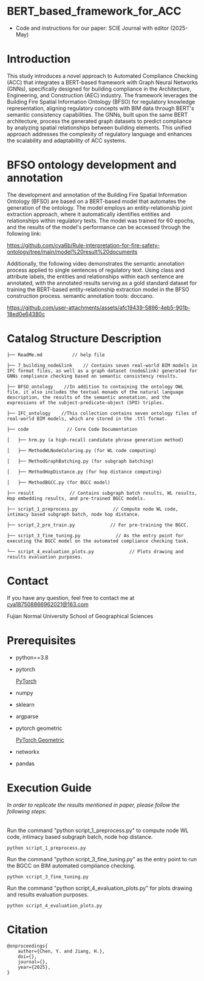# BERT_based_framework_for_ACC
* Code and instructions for our paper: SCIE Journal with editor (2025-May)
# Introduction
This study introduces a novel approach to Automated Compliance Checking (ACC) that integrates a BERT-based framework with Graph Neural Networks (GNNs), specifically designed for building compliance in the Architecture, Engineering, and Construction (AEC) industry. The framework leverages the Building Fire Spatial Information Ontology (BFSO) for regulatory knowledge representation, aligning regulatory concepts with BIM data through BERT's semantic consistency capabilities. The GNNs, built upon the same BERT architecture, process the generated graph datasets to predict compliance by analyzing spatial relationships between building elements. This unified approach addresses the complexity of regulatory language and enhances the scalability and adaptability of ACC systems.

# BFSO ontology development and annotation
The development and annotation of the Building Fire Spatial Information Ontology (BFSO) are based on a BERT-based model that automates the generation of the ontology. The model employs an entity-relationship joint extraction approach, where it automatically identifies entities and relationships within regulatory texts. The model was trained for 60 epochs, and the results of the model's performance can be accessed through the following link:

https://github.com/cya6b/Rule-interpretation-for-fire-safety-ontology/tree/main/model%20result%20documents

Additionally, the following video demonstrates the semantic annotation process applied to single sentences of regulatory text. Using class and attribute labels, the entities and relationships within each sentence are annotated, with the annotated results serving as a gold standard dataset for training the BERT-based entity-relationship extraction model in the BFSO construction process. semantic annotation tools: doccano.



https://github.com/user-attachments/assets/afc19439-5896-4eb5-901b-18ed0e64380c



 
 
# Catalog Structure Description
    ├── ReadMe.md           // help file
    
    ├── 7_building_node&link    // Contains seven real-world BIM models in IFC format files, as well as a graph dataset (node&link) generated for GNNs compliance checking based on semantic consistency results.

    ├── BFSO_ontology    //In addition to containing the ontology OWL file, it also includes the textual monads of the natural language description, the results of the semantic annotation, and the expressions of the subject-predicate-object (SPO) triples.

    ├── IFC_ontology    //This collection contains seven ontology files of real-world BIM models, which are stored in the .ttl format.

    ├── code              // Core Code Documentation

    │   ├── hrm.py (a high-recall candidate phrase generation method)

    │   ├── MethodWLNodeColoring.py (for WL code computing)

    │   ├── MethodGraphBatching.py (for subgraph batching)

    │   ├── MethodHopDistance.py (for hop distance computing)

    │   ├── MethodBGCC.py (for BGCC model)
    
    ├── result             // Contains subgraph batch results, WL results, Hop embedding results, and pre-trained BGCC models.

    ├── script_1_preprocess.py             // Compute node WL code, intimacy based subgraph batch, node hop distance.

    ├── script_2_pre_train.py             // For pre-training the BGCC.

    ├── script_3_fine_tuning.py             // As the entry point for executing the BGCC model on the automated compliance checking task.

    └── script_4_evaluation_plots.py             // Plots drawing and results evaluation purposes.
 
# Contact
If you have any question, feel free to contact me at cya187508866962021@163.com

Fujian Normal University School of Geographical Sciences

# Prerequisites
* python==3.8
* pytorch

  [PyTorch](https://pytorch.org/get-started/locally/)
* numpy
* sklearn
* argparse
* pytorch geometric

  [PyTorch Geometric](https://pytorch-geometric.readthedocs.io/en/latest/notes/installation.html)
* networkx
* pandas
 
# Execution Guide
###### In order to replicate the results mentioned in paper, please follow the following steps:
Run the command "python script_1_preprocess.py" to compute node WL code, intimacy based subgraph batch, node hop distance.

    python script_1_preprocess.py

Run the command "python script_3_fine_tuning.py" as the entry point to run the BGCC on BIM automated compliance checking.

    python script_3_fine_tuning.py

Run the command "python script_4_evaluation_plots.py" for plots drawing and results evaluation purposes.

    python script_4_evaluation_plots.py


# Citation
    @onproceedings{
	    author={Chen, Y. and Jiang, H.},
	    doi={},
	    journal={},
	    year={2025},
    }

 
